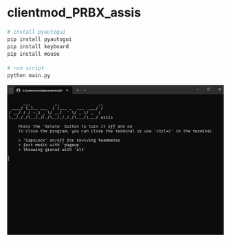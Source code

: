 # clientmod_PRBX_assis
 
```python
# install pyautogui
pip install pyautogui
pip install keyboard
pip install mouse

# run script
python main.py
```
<img src='https://raw.githubusercontent.com/kinite-gp/clientmod_assis/main/screen.png?token=GHSAT0AAAAAACSEJTN3IZJOCRU2BBDW7L2IZSQ3CTQ' alt='Deauther Logo'/>

